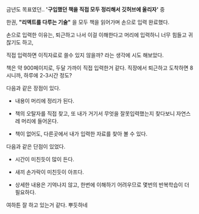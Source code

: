 금년도 목표였던.. __'구입했던 책을 직접 모두 정리해서 깃허브에 올리자'__ 중

한권, __"리액트를 다루는 기술"__ 을 모두 책을 읽어가며 손으로 입력 완료했다.

손으로 입력한 이유는, 퇴근하고 나서 이걸 이해한다고 머리에 입력하니 너무 힘들고 귀찮기도 하고,

직접 입력하면 이직자료로 쓸수 있지 않을까? 라는 생각에 시도 해보았다.

책은 약 900페이지로, 두달 가까이 직접 입력한거 같다. 직장에서 퇴근하고 도착하면 8시니까, 하루에 2-3시간 정도?

다음과 같은 장점이 있다.

- 내용이 머리에 정리가 된다. 

- 책의 오탈자를 직접 찾고, 또 내가 거기서 무엇을 잘못입력했는지 찾다보니 자연스레 머리에 들어온다.

- 책이 없어도, 다른곳에서 내가 입력한 자료를 찾아 볼 수 있다. 


다음과 같은 단점이 있었다.

- 시간이 미친듯이 많이 든다. 

- 새끼 손가락이 미친듯이 아프다.

- 상세한 내용은 기억나지 않고, 한번에 이해하기 어려우므로 몇번의 반복학습이 더 필요하다.


여하튼 잘 하고 있는거 같다. 뿌듯하네
